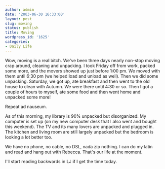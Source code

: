 ```yaml
---
author: admin
date: '2003-06-30 16:33:00'
layout: post
slug: moving
status: publish
title: Moving
wordpress_id: '1625'
categories:
- Daily Life
---
```

Wow, moving is a real bitch. We&apos;ve been three days nearly non-stop moving crap around, cleaning and unpacking. I took Friday off from work, packed some more, and the movers showed up just before 1:00 pm. We moved with them until 6:30 pm (we helped load and unload as well). Then we did some unpacking. Saturday, we got up, ate breakfast and then went to the old house to clean with Autumn. We were there until 4:30 or so. Then I got a couple of hours to myself, ate some food and then went home and unpacked some more!

Repeat ad nauseum.

As of this morning, my library is 90% unpacked but disorganized. My computer is set up (on my new computer desk that I also went and bought this weekend). The TV and its many lovers are unpacked and plugged in. The kitchen and living room are still largely unpacked but the bedroom is looking a lot better too.

We have no phone, no cable, no DSL, nada zip nothing. I can do my latin and read and hang out with Rebecca. That&apos;s our life at the moment.

I&apos;ll start reading backwards in LJ if I get the time today.
